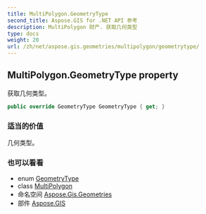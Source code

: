 ```yaml
---
title: MultiPolygon.GeometryType
second_title: Aspose.GIS for .NET API 参考
description: MultiPolygon 财产. 获取几何类型
type: docs
weight: 20
url: /zh/net/aspose.gis.geometries/multipolygon/geometrytype/
---
```

## MultiPolygon.GeometryType property

获取几何类型。

```csharp
public override GeometryType GeometryType { get; }
```

### 适当的价值

几何类型。

### 也可以看看

* enum [GeometryType](../../geometrytype/)
* class [MultiPolygon](../)
* 命名空间 [Aspose.Gis.Geometries](../../multipolygon/)
* 部件 [Aspose.GIS](../../../)


